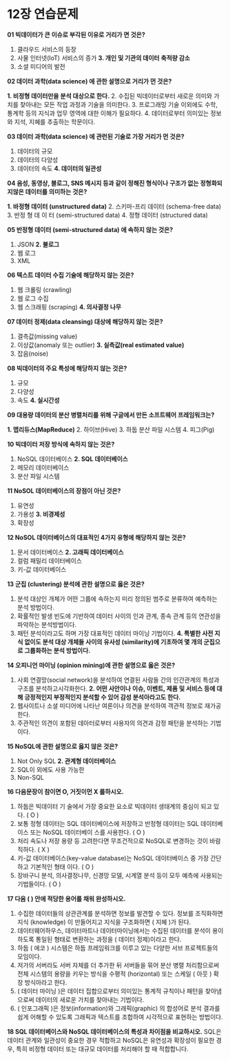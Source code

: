 # 12장 연습문제

**01 빅데이터가 큰 이슈로 부각된 이유로 거리가 면 것은?**

1. 클라우드 서비스의 등장
2. 사물 인터넷(IoT) 서비스의 증가
**3. 개인 및 기관의 데이터 축적량 감소**
4. 소셜 미디어의 발전

**02 데이터 과학(data science) 에 관한 설명으로 거리가 먼 것은?**

**1. 비정형 데이터만을 분석 대상으로 한다.**
2. 수집된 빅데이터로부터 새로운 의미와 가치를 찾아내는 모든 작업 과정과 기술을 의미한다.
3. 프로그래밍 기술 이외에도 수학, 통계학 등의 지식과 업무 영역에 대한 이해가 필요하다.
4. 데이터로부터 의미있는 정보와 지석, 지혜를 추출하는 학문이다.

**03 데이터 과학(data science) 에 관런된 기술로 가장 거리가 먼 것은?**

1. 데이터의 규모
2. 데이터의 다양성
3. 데이터의 속도
**4. 데이터의 일관성**

**04 음성, 동영상, 블로그, SNS 메시지 등과 같이 정해진 형식이나 구조가 없는 정형화되지않은 데이터를 의미하는 것은?**

**1. 바정형 데이터 (unstructured data)**
2. 스키마-프리 데이터 (schema-free data)
3. 반정 형 데 이 터 (semi-structured data)
4. 정형 데이터 (structured data)

**05 반정형 데이터 (semi-structured data) 에 속하지 않는 것은?**

1. JSON
**2. 불로그**
3. 웹 로그
4. XML

**06 텍스트 데이터 수집 기술에 해당하지 않는 것은?**

1. 웹 크롤링 (crawling)
2. 웹 로그 수집
3. 웹 스크래핑 (scraping)
**4. 의사결정 나무**

**07 데이터 정제(data cleansing) 대상에 해당하지 않는 것은?**

1. 결측값(missing value)
2. 이상값(anomaly 또는 outlier)
**3. 실측값(real estimated value)**
4. 잡음(noise)

**08 빅데이터의 주요 특성에 해당하지 않는 것은?**

1. 규모
2. 다양성
3. 속도
**4. 실시간성**

**09 대용량 데이터의 분산 병렬처리를 위해 구글에서 만든 소프트웨어 프레임워크는?**

**1. 맵리듀스(MapReduce)**
2. 하이브(Hive)
3. 하둡 분산 파일 시스템
4. 피그(Pig)

**10 빅데이터 저장 방식에 속하지 않는 것은?**

1. NoSQL 데이터베이스
**2. SQL 데이터베이스**
3. 메모리 데이터베이스
4. 분산 파일 시스템

**11 NoSOL 데이터베이스의 장점이 아닌 것은?**

1. 유연성
2. 가용성
**3. 비경제성**
4. 확장성

**12 NoSOL 데이터베이스의 대표적인 4가지 유형에 해당하지 않는 것은?**

1. 문서 데이터베이스
**2. 고래픽 데이터베이스**
3. 컬럼 패밀리 데이터베이스
4. 키-값 데이터베이스

**13 군집 (clustering) 분석에 관한 설명으로 옳은 것은?**

1. 분석 대상인 개체가 어떤 그룹에 속하는지 미리 정의된 범주로 분류하여 예측하는 분석 방법이다.
2. 확률적인 발생 빈도에 기반하여 데이터 사이의 인과 관계, 종속 관계 등의 연관성을 파악하는 분석방법이다.
3. 패턴 분석이라고도 하며 가장 대표적인 데이터 마이닝 기법이다.
**4. 특별한 사전 지식 없이도 분석 대상 개체들 사이의 유사성 (similarity)에 기초하여 몇 개의 군집으로 그룹화하는 분석 방법이다.**

**14 오피니언 마이닝 (opinion mining)에 관한 설명으로 옳은 것은?**

1. 사회 연결망(social network)을 분석하여 연결된 사람들 간의 인간관계의 특성과 구조를 분석하고시각화한다.
**2. 어떤 사안이나 이슈, 이벤트, 제품 및 서비스 등에 대해 긍정적인지 부정적인지 분석할 수 있어 감성 분석아라고도 한다.**
3. 웹사이트나 소셜 미디어에 나타난 여론이나 의견을 분석하여 객관적 정보로 재가공한다.
4. 주관적인 의견이 포함된 데아터로부터 사용자의 의견과 감정 패턴을 분석하는 기법이다.

**15 NoSQL에 관한 설명으로 옳지 않은 것은?**

1. Not Only SQL
**2. 관계형 데이터베이스**
3. SQL이 외에도 사용 가능한
4. Non-SQL

**16 다음문장이 참이면 O, 거짓이먼 X 를하시오.**

1. 하둡은 빅데이터 기 술에서 가장 중요한 요소로 빅데이터 생태계의 중심이 되고 있다. ( O )
2. 보통 정형 데이터는 SQL 데이터베이스에 저장하고 반정형 데이터는 SQL 데이터베이스 또는 NoSQL 데이터베이 스를 사용한다. ( O )
3. 처리 속도나 저장 용량 등 고려한다면 무조건적으로 NoSQL로 변경하는 것이 바람직하다. ( X )
4. 키-값 데이터베이스(key-value database)는 NoSQL 데이터베이스 중 가장 간단하고 기본적인 형태 이다. ( O )
5. 장바구니 분석, 의사결정나무, 신경망 모델, 시계열 분석 등이 모두 예측에 사용되는 기법들이다. ( O )

**17 다음 ( ) 안에 적당한 용어를 채워 완성하시오.**

1. 수집한 데이터들의 상관관계를 분석하면 정보를 발견할 수 있다. 정보를 조직화하면 지식 (knowledge) 이 만들어지고 지식을 구조화하면 ( 지혜 )가 된다.
2. 데이터웨어하우스, 데이터마트나 데이터마이닝에서는 수집된 데이터를 분석이 용이하도록 통일된 형태로 변환하는 과정을 ( 데이터 정제)이라고 한다.
3. 하둡 ( 에코 ) 시스템은 하둡 프레임워크를 이루고 있는 다양한 서브 프로젝트들의 모임이다.
4. 저가의 서버라도 서버 자체를 더 추가한 뒤 서버들을 묶어 분산 병렬 처리함으로써 전체 시스템의 용량을 키우는 방식을 수평적 (horizontal) 또는 스케일 ( 아웃 ) 확장 방식아라고 한다.
5. ( 데이터 마이닝 )은 데이터 집합으로부터 의미있는 통계적 규칙이나 패턴을 찾아냄으로써 데이터의 새로운 가치를 찾아내는 기법이다.
6. ( 인포그래픽 )은 정보(information)와 그래픽(graphic) 의 합성어로 분석 결과를 쉽게 어해할 수 있도록 그래픽과 텍스트를 조합하여 시각적으로 표현하는 방법이다.

**18 SQL 데이터베이스와 NoSQL 데이터베이스의 특성과 차이점을 비교하시오.**
SQL은 데이터 관계와 일관성이 중요한 경우 적합하고 NoSQL은 유연성과 확장성이 필요한 경우, 특히 비정형 데이터 또는 대규모 데이터를 처리해야 할 때 적합합니다.
